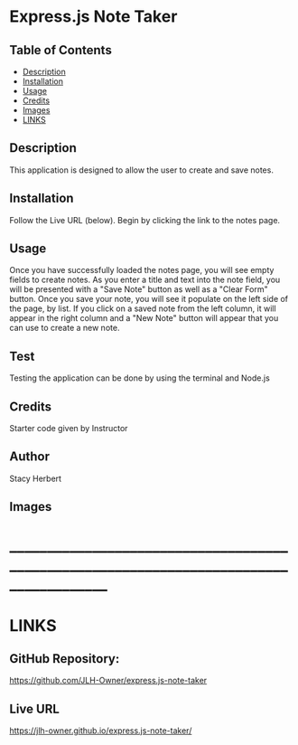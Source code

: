 # Express.js Note Taker

## Table of Contents

- [Description](#description)
- [Installation](#installation)
- [Usage](#usage)
- [Credits](#credits)
- [Images](#images)
- [LINKS](#LINKS)

## Description
This application is designed to allow the user to create and save notes. 

## Installation 
Follow the Live URL (below). Begin by clicking the link to the notes page. 

## Usage
Once you have successfully loaded the notes page, you will see empty fields to create notes. As you enter a title and text into the note field, you will be presented with a "Save Note" button as well as a "Clear Form" button. Once you save your note, you will see it populate on the left side of the page, by list. If you click on a saved note from the left column, it will appear in the right column and a "New Note" button will appear that you can use to create a new note. 

## Test
Testing the application can be done by using the terminal and Node.js

## Credits
Starter code given by Instructor

## Author
Stacy Herbert

## Images


# _______________________________________________________________________________________

# LINKS

## GitHub Repository: 
https://github.com/JLH-Owner/express.js-note-taker

## Live URL 
https://jlh-owner.github.io/express.js-note-taker/

